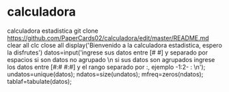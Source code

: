 # calculadora
calculadora estadistica
git clone https://github.com/PaperCards02/calculadora/edit/master/README.md
clear all
clc
close all
display('Bienvenido a la calculadora estadistica, espero la disfrutes')
datos=input('ingrese sus datos entre [# #] y separado por espacios si son datos no agrupado \n si sus datos son agrupados ingrese los datos entre [#:# #:#] y el rango separado por :, ejemplo -1:2- :  \n');
undatos=unique(datos);
ndatos=size(undatos);
mfreq=zeros(ndatos);
tablaf=tabulate(datos);
